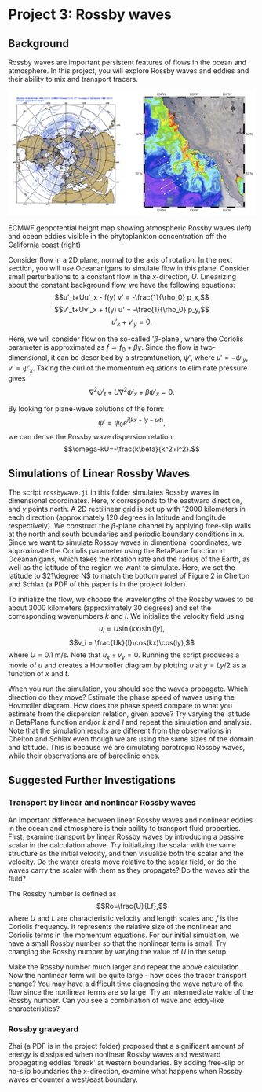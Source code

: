 # Project 3: Rossby waves

## Background
Rossby waves are important persistent features of flows in the ocean and atmosphere. In this project, you will explore Rossby waves and eddies and their ability to mix and transport tracers.

![Rossby waves](./images/rossby_fig.jpg)

ECMWF geopotential height map showing atmospheric Rossby waves (left) and ocean eddies visible in the phytoplankton concentration off the California coast (right)

Consider flow in a 2D plane, normal to the axis of rotation. In the next section, you will use Oceananigans to simulate flow in this plane. Consider small perturbations to a constant flow in the $x$-direction, $U$. Linearizing about the constant background flow, we have the following equations:
$$u'_t+Uu'_x - f(y) v' = -\frac{1}{\rho_0} p_x,$$
$$v'_t+Uv'_x + f(y) u' = -\frac{1}{\rho_0} p_y,$$
$$u'_x+v'_y=0.$$

Here, we will consider flow on the so-called '$\beta$-plane', where the Coriolis parameter is approximated as $f\simeq f_0+\beta y$. Since the flow is two-dimensional, it can be described by a streamfunction, $\psi'$, where $u'=-\psi'_y$, $v'=\psi'_x$. Taking the curl of the momentum equations to eliminate pressure gives
$$\nabla^2 \psi'_t+U\nabla^2 \psi'_x + \beta \psi'_x=0.$$

By looking for plane-wave solutions of the form:
$$\psi'=\psi_0 e^{i(kx+ly-\omega t)},$$
we can derive the Rossby wave dispersion relation:
$$\omega-kU=-\frac{k\beta}{k^2+l^2}.$$

## Simulations of Linear Rossby Waves
The script `rossbywave.jl` in this folder simulates Rossby waves in dimensional coordinates. Here, $x$ corresponds to the eastward direction, and $y$ points north. A 2D rectilinear grid is set up with 12000 kilometers in each direction (approximately 120 degrees in latitude and longitude respectively). We construct the $\beta$-plane channel by applying free-slip walls at the north and south boundaries and periodic boundary conditions in $x$. Since we want to simulate Rossby waves in dimentional coordinates, we approximate the Coriolis parameter using the BetaPlane function in Oceananigans, which takes the rotation rate and the radius of the Earth, as well as the latitude of the region we want to simulate. Here, we set the latitude to $21\degree N$ to match the bottom panel of Figure 2 in Chelton and Schlax (a PDF of this paper is in the project folder).

To initialize the flow, we choose the wavelengths of the Rossby waves to be about 3000 kilometers (approximately 30 degrees) and set the corresponding wavenumbers $k$ and $l$. We initialize the velocity field using 
$$u_i = U \sin(kx)\sin(ly),$$
$$v_i = \frac{Uk}{l}\cos(kx)\cos(ly),$$
where $U=0.1$ m/s. Note that $u_x+v_y=0$. Running the script produces a movie of $u$ and creates a Hovmoller diagram by plotting $u$ at $y=Ly/2$ as a function of $x$ and $t$. 

When you run the simulation, you should see the waves propagate. Which direction do they move? Estimate the phase speed of waves using the Hovmoller diagram. How does the phase speed compare to what you estimate from the dispersion relation, given above? Try varying the latitude in BetaPlane function and/or $k$ and $l$ and repeat the simulation and analysis. Note that the simulation results are different from the observations in Chelton and Schlax even though we are using the same sizes of the domain and latitude. This is because we are simulating barotropic Rossby waves, while their observations are of baroclinic ones. 

## Suggested Further Investigations

### Transport by linear and nonlinear Rossby waves
An important difference between linear Rossby waves and nonlinear eddies in the ocean and atmosphere is their ability to transport fluid properties. First, examine transport by linear Rossby waves by introducing a passive scalar in the calculation above. Try initializing the scalar with the same structure as the initial velocity, and then visualize both the scalar and the velocity. Do the water crests move relative to the scalar field, or do the waves carry the scalar with them as they propagate? Do the waves stir the fluid?

The Rossby number is defined as 
$$Ro=\frac{U}{Lf},$$
where $U$ and $L$ are characteristic velocity and length scales and $f$ is the Coriolis frequency. It represents the relative size of the nonlinear and Coriolis terms in the momentum equations. For our initial simulation, we have a small Rossby number so that the nonlinear term is small. Try changing the Rossby number by varying the value of $U$ in the setup. 

Make the Rossby number much larger and repeat the above calculation. Now the nonlinear term will be quite large - how does the tracer transport change? You may have a difficult time diagnosing the wave nature of the flow since the nonlinear terms are so large. Try an intermediate value of the Rossby number. Can you see a combination of wave and eddy-like characteristics?

### Rossby graveyard
Zhai (a PDF is in the project folder) proposed that a significant amount of energy is dissipated when nonlinear Rossby waves and westward propagating eddies 'break' at western boundaries. By adding free-slip or no-slip boundaries the x-direction, examine what happens when Rossby waves encounter a west/east boundary.
